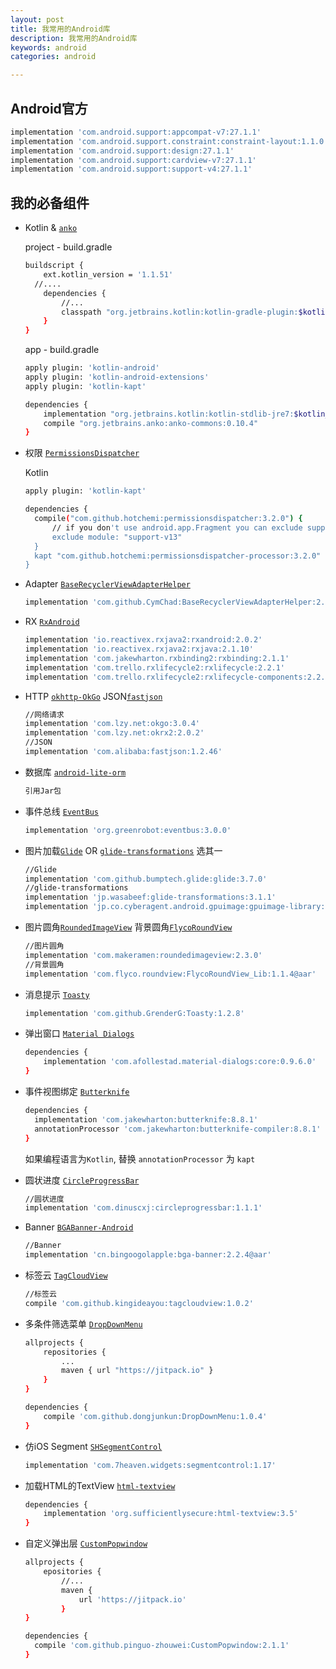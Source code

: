 ```yaml
---
layout: post
title: 我常用的Android库
description: 我常用的Android库
keywords: android
categories: android

---
```


## Android官方

```bash
implementation 'com.android.support:appcompat-v7:27.1.1'
implementation 'com.android.support.constraint:constraint-layout:1.1.0'
implementation 'com.android.support:design:27.1.1'
implementation 'com.android.support:cardview-v7:27.1.1'
implementation 'com.android.support:support-v4:27.1.1'
```



## 我的必备组件



+ Kotlin & [`anko`](https://github.com/Kotlin/anko)

  project - build.gradle

  ```bash
  buildscript {
      ext.kotlin_version = '1.1.51'
  	//....
      dependencies {
          //...
          classpath "org.jetbrains.kotlin:kotlin-gradle-plugin:$kotlin_version"
      }
  }
  ```

  app - build.gradle

  ```bash
  apply plugin: 'kotlin-android'
  apply plugin: 'kotlin-android-extensions'
  apply plugin: 'kotlin-kapt'
  
  dependencies {
      implementation "org.jetbrains.kotlin:kotlin-stdlib-jre7:$kotlin_version"
      compile "org.jetbrains.anko:anko-commons:0.10.4"
  }
  ```

  

+ 权限 [`PermissionsDispatcher`](https://github.com/permissions-dispatcher/PermissionsDispatcher)

  Kotlin

  ```bash
  apply plugin: 'kotlin-kapt'
  
  dependencies {
    compile("com.github.hotchemi:permissionsdispatcher:3.2.0") {
        // if you don't use android.app.Fragment you can exclude support for them
        exclude module: "support-v13"
    }
    kapt "com.github.hotchemi:permissionsdispatcher-processor:3.2.0"
  }
  ```

  

+ Adapter [`BaseRecyclerViewAdapterHelper`](https://github.com/CymChad/BaseRecyclerViewAdapterHelper)

  ```bash
  implementation 'com.github.CymChad:BaseRecyclerViewAdapterHelper:2.9.30'
  ```

  

+ RX [`RxAndroid`](https://github.com/ReactiveX/RxAndroid)

  ```bash
  implementation 'io.reactivex.rxjava2:rxandroid:2.0.2'
  implementation 'io.reactivex.rxjava2:rxjava:2.1.10'
  implementation 'com.jakewharton.rxbinding2:rxbinding:2.1.1'
  implementation 'com.trello.rxlifecycle2:rxlifecycle:2.2.1'
  implementation 'com.trello.rxlifecycle2:rxlifecycle-components:2.2.1'
  ```



+ HTTP [`okhttp-OkGo`](https://github.com/jeasonlzy/okhttp-OkGo)  JSON[`fastjson`](https://github.com/alibaba/fastjson)

  ```bash
  //网络请求
  implementation 'com.lzy.net:okgo:3.0.4'
  implementation 'com.lzy.net:okrx2:2.0.2'
  //JSON
  implementation 'com.alibaba:fastjson:1.2.46'
  ```



+ 数据库 [`android-lite-orm`](https://github.com/litesuits/android-lite-orm)

  ```bash
  引用Jar包
  ```

  

+ 事件总线 [`EventBus`](https://github.com/greenrobot/EventBus)

  ```bash
  implementation 'org.greenrobot:eventbus:3.0.0'
  ```

  

+ 图片加载[`Glide`](https://github.com/bumptech/glide) OR [`glide-transformations`](https://github.com/wasabeef/glide-transformations) 选其一

  ```bash
  //Glide
  implementation 'com.github.bumptech.glide:glide:3.7.0'
  //glide-transformations
  implementation 'jp.wasabeef:glide-transformations:3.1.1'
  implementation 'jp.co.cyberagent.android.gpuimage:gpuimage-library:1.4.1'
  ```

  

+ 图片圆角[`RoundedImageView`](https://github.com/vinc3m1/RoundedImageView) 背景圆角[`FlycoRoundView`](https://github.com/H07000223/FlycoRoundView)

  ```bash
  //图片圆角
  implementation 'com.makeramen:roundedimageview:2.3.0'
  //背景圆角
  implementation 'com.flyco.roundview:FlycoRoundView_Lib:1.1.4@aar'
  ```

  

+ 消息提示 [`Toasty`](https://github.com/GrenderG/Toasty)

  ```bash
  implementation 'com.github.GrenderG:Toasty:1.2.8'
  ```



+ 弹出窗口 [`Material Dialogs`](https://github.com/afollestad/material-dialogs)

  ```bash
  dependencies {
      implementation 'com.afollestad.material-dialogs:core:0.9.6.0'
  }
  ```

  

+ 事件视图绑定 [`Butterknife`](https://github.com/JakeWharton/butterknife)

  ```bash
  dependencies {
    implementation 'com.jakewharton:butterknife:8.8.1'
    annotationProcessor 'com.jakewharton:butterknife-compiler:8.8.1'
  }
  ```

  如果编程语言为`Kotlin`, 替换 `annotationProcessor` 为 `kapt`



+ 圆状进度 [`CircleProgressBar`](https://github.com/dinuscxj/CircleProgressBar)

  ```bash
  //圆状进度
  implementation 'com.dinuscxj:circleprogressbar:1.1.1'
  ```

  

+ Banner [`BGABanner-Android`](https://github.com/bingoogolapple/BGABanner-Android)

  ```bash
  //Banner
  implementation 'cn.bingoogolapple:bga-banner:2.2.4@aar'
  ```



+ 标签云 [`TagCloudView`](https://github.com/kingideayou/TagCloudView)

  ```bash
  //标签云
  compile 'com.github.kingideayou:tagcloudview:1.0.2'
  ```



+ 多条件筛选菜单  [`DropDownMenu`](https://github.com/dongjunkun/DropDownMenu)

  ```bash
  allprojects {
      repositories {
          ...
          maven { url "https://jitpack.io" }
      }
  }
  
  dependencies {
      compile 'com.github.dongjunkun:DropDownMenu:1.0.4'
  }
  ```

  

+ 仿iOS Segment [`SHSegmentControl`](https://github.com/7heaven/SHSegmentControl)  

  ```bash
  implementation 'com.7heaven.widgets:segmentcontrol:1.17'
  ```



+ 加载HTML的TextView [`html-textview`](https://github.com/psvmc/html-textview)

  ```bash
  dependencies {
      implementation 'org.sufficientlysecure:html-textview:3.5'
  }
  ```

  

+ 自定义弹出层 [`CustomPopwindow`](https://github.com/pinguo-zhouwei/CustomPopwindow)

  ```bash
  allprojects {
      epositories {
          //...
          maven {
              url 'https://jitpack.io'
          }
  }
  
  dependencies {
  	compile 'com.github.pinguo-zhouwei:CustomPopwindow:2.1.1'
  }
  ```

  


